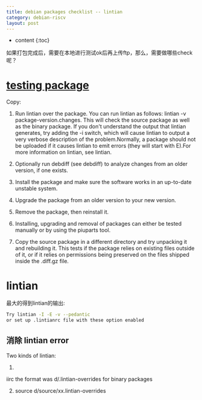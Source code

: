 ```yaml
---
title: debian packages checklist -- lintian
category: debian-riscv
layout: post
---
```

* content
{:toc}

如果打包完成后，需要在本地进行测试ok后再上传ftp，那么，需要做哪些check呢？

# [testing package](https://www.debian.org/doc/manuals/developers-reference/pkgs.html#testing-the-package)

Copy:

1. Run lintian over the package. You can run lintian as follows: lintian -v package-version.changes. This will check the source package as well as the binary package. If you don't understand the output that lintian generates, try adding the -i switch, which will cause lintian to output a very verbose description of the problem.Normally, a package should not be uploaded if it causes lintian to emit errors (they will start with E).For more information on lintian, see lintian.

2. Optionally run debdiff (see debdiff) to analyze changes from an older version, if one exists.

3. Install the package and make sure the software works in an up-to-date unstable system.

4. Upgrade the package from an older version to your new version.

5. Remove the package, then reinstall it.

6. Installing, upgrading and removal of packages can either be tested manually or by using the piuparts tool.

7. Copy the source package in a different directory and try unpacking it and rebuilding it. This tests if the package relies on existing files outside of it, or if it relies on permissions being preserved on the files shipped inside the .diff.gz file.

# lintian
最大的得到lintian的输出:
```bash
Try lintian -I -E -v --pedantic
or set up .lintianrc file with these option enabled
```

## 消除 lintian error

Two kinds of lintian:

1. 

iirc the format was d/<bin-name>.lintian-overrides for binary packages

2. source
d/source/xx.lintian-overrides
